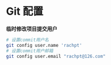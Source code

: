 # Git 配置

**临时修改项目提交用户**

```sh
# 设置commit用户名
git config user.name 'rachpt'
# 设置commit用户邮箱
git config user.email "rachpt@126.com"
```
